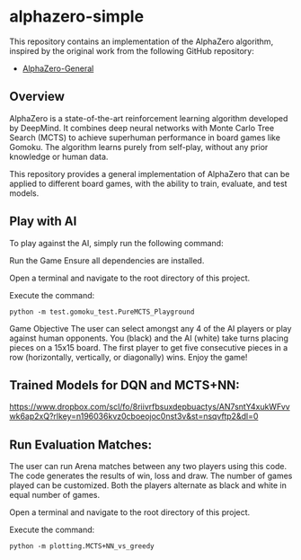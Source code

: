 # alphazero-simple

This repository contains an implementation of the AlphaZero algorithm, inspired by the original work from the following GitHub repository:

- [AlphaZero-General](https://github.com/suragnair/alpha-zero-general)

## Overview

AlphaZero is a state-of-the-art reinforcement learning algorithm developed by DeepMind. It combines deep neural networks with Monte Carlo Tree Search (MCTS) to achieve superhuman performance in board games like Gomoku. The algorithm learns purely from self-play, without any prior knowledge or human data.

This repository provides a general implementation of AlphaZero that can be applied to different board games, with the ability to train, evaluate, and test models.

## Play with AI

To play against the AI, simply run the following command:

Run the Game
Ensure all dependencies are installed.

Open a terminal and navigate to the root directory of this project.

Execute the command:

```
python -m test.gomoku_test.PureMCTS_Playground
```
Game Objective
The user can select amongst any 4 of the AI players or play against human opponents. 
You (black) and the AI (white) take turns placing pieces on a 15x15 board.
The first player to get five consecutive pieces in a row (horizontally, vertically, or diagonally) wins.
Enjoy the game!

## Trained Models for DQN and MCTS+NN:

https://www.dropbox.com/scl/fo/8riivrfbsuxdepbuactys/AN7sntY4xukWFvvwk6ap2xQ?rlkey=n196036kvz0cboeojoc0nst3v&st=nsqvftp2&dl=0

## Run Evaluation Matches:

The user can run Arena matches between any two players using this code. The code generates the results of win, loss and draw. The number of games played can be customized. Both the players alternate as black and white in equal number of games.

Open a terminal and navigate to the root directory of this project.

Execute the command:

```
python -m plotting.MCTS+NN_vs_greedy
```



